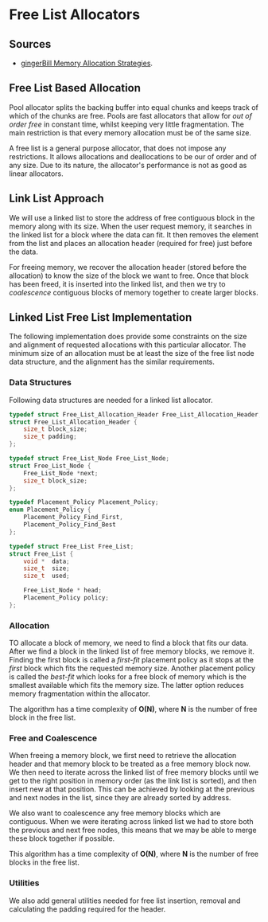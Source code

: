 # Free List Allocators

## Sources

- [gingerBill Memory Allocation Strategies](https://www.gingerbill.org/article/2019/02/15/memory-allocation-strategies-005/).

## Free List Based Allocation

Pool allocator splits the backing buffer into equal chunks and keeps track of which of the chunks are free. Pools are fast allocators that allow
for *out of order free* in constant time, whilst keeping very little fragmentation. The main restriction is that every memory allocation must be
of the same size.

A free list is a general purpose allocator, that does not impose any restrictions. It allows allocations and deallocations to be our of order and
of any size. Due to its nature, the allocator's performance is not as good as linear allocators.

## Link List Approach

We will use a linked list to store the address of free contiguous block in the memory along with its size. When the user request memory, it searches
in the linked list for a block where the data can fit. It then removes the element from the list and places an allocation header (required for free)
just before the data.

For freeing memory, we recover the allocation header (stored before the allocation) to know the size of the block we want to free. Once that block
has been freed, it is inserted into the linked list, and then we try to *coalescence* contiguous blocks of memory together to create larger blocks.

## Linked List Free List Implementation

The following implementation does provide some constraints on the size and alignment of requested allocations with this
particular allocator. The minimum size of an allocation must be at least the size of the free list node data structure,
and the alignment has the similar requirements.

### Data Structures

Following data structures are needed for a linked list allocator.

```C
typedef struct Free_List_Allocation_Header Free_List_Allocation_Header;
struct Free_List_Allocation_Header {
    size_t block_size;
    size_t padding;
};

typedef struct Free_List_Node Free_List_Node;
struct Free_List_Node {
    Free_List_Node *next;
    size_t block_size;
};

typedef Placement_Policy Placement_Policy;
enum Placement_Policy {
    Placement_Policy_Find_First,
    Placement_Policy_Find_Best
};

typedef struct Free_List Free_List;
struct Free_List {
    void *  data;
    size_t  size;
    size_t  used;

    Free_List_Node * head;
    Placement_Policy policy;
};
```

### Allocation

TO allocate a block of memory, we need to find a block that fits our data. After we find a block in the linked list of
free memory blocks, we remove it. Finding the first block is called a *first-fit* placement policy as it stops at the
*first* block which fits the requested memory size. Another placement policy is called the *best-fit* which looks for
a free block of memory which is the smallest available which fits the memory size. The latter option reduces memory
fragmentation within the allocator.

The algorithm has a time complexity of **O(N)**, where **N** is the number of free block in the free list.

### Free and Coalescence

When freeing a memory block, we first need to retrieve the allocation header and that memory block to be treated as a
free memory block now. We then need to iterate across the linked list of free memory blocks until we get to the right
position in memory order (as the link list is sorted), and then insert new at that position. This can be achieved by
looking at the previous and next nodes in the list, since they are already sorted by address.

We also want to coalescence any free memory blocks which are contiguous. When we were iterating across linked list we
had to store both the previous and next free nodes, this means that we may be able to merge these block together if
possible.

This algorithm has a time complexity of **O(N)**, where **N** is the number of free blocks in the free list.

### Utilities

We also add general utilities needed for free list insertion, removal and calculating the padding required for the
header.
